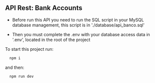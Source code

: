 ## API Rest: Bank Accounts

- Before run this API you need to run the SQL script in your MySQL database management, this script is in './database/api_banco.sql'

- Then you must complete the .env with your database access data in '.env', located in the root of the project

To start this project run:

```bash
  npm i
```
and then:
```bash
  npm run dev
```
